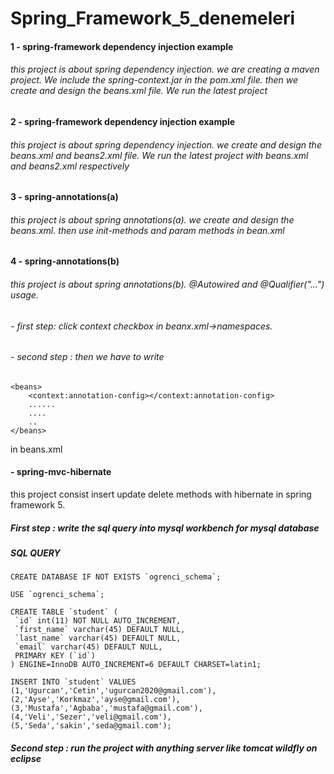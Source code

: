 # Spring_Framework_5_denemeleri
#### 1 - spring-framework dependency injection example
###### this project is about spring dependency injection.  we are creating a maven project. We include the spring-context.jar in the pom.xml file. then we create and design the beans.xml file. We run the latest project

#### 2 - spring-framework dependency injection example 
###### this project is about spring dependency injection. we create and design the beans.xml and beans2.xml file. We run the latest project with beans.xml and beans2.xml respectively

#### 3 - spring-annotations(a)
###### this project is about spring annotations(a). we create and design the beans.xml. then use init-methods and param methods in bean.xml

#### 4 - spring-annotations(b)
######   this project is about spring annotations(b).  @Autowired and @Qualifier("...") usage.
###### - first step: click context checkbox in beanx.xml->namespaces. 
###### - second step : then we have to write 
```
<beans>
    <context:annotation-config></context:annotation-config> 
    ......
    ....
    ..
</beans> 
``` 
in beans.xml 
 	
#### - spring-mvc-hibernate
this project consist insert update delete methods with hibernate in spring framework 5.
##### First step : write the sql query into mysql workbench for mysql database
##### SQL QUERY
```
CREATE DATABASE IF NOT EXISTS `ogrenci_schema`;

USE `ogrenci_schema`;

CREATE TABLE `student` (
 `id` int(11) NOT NULL AUTO_INCREMENT,
 `first_name` varchar(45) DEFAULT NULL,
 `last_name` varchar(45) DEFAULT NULL,
 `email` varchar(45) DEFAULT NULL,
 PRIMARY KEY (`id`)
) ENGINE=InnoDB AUTO_INCREMENT=6 DEFAULT CHARSET=latin1;

INSERT INTO `student` VALUES 
(1,'Ugurcan','Cetin','ugurcan2020@gmail.com'),
(2,'Ayse','Korkmaz','ayse@gmail.com'),
(3,'Mustafa','Agbaba','mustafa@gmail.com'),
(4,'Veli','Sezer','veli@gmail.com'),
(5,'Seda','sakin','seda@gmail.com');
```
##### Second step : run the project with anything server like tomcat wildfly on eclipse  
